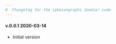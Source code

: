 ```yaml
--- 
#  Changelog for the ipheiongraphs Joomla! code
---
```

<h4>v.0.0.1 2020-03-14</h4>
<ul>
<li>Initial version</li>
</ul>
